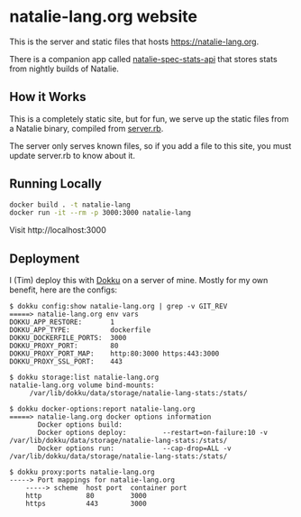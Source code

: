 # natalie-lang.org website

This is the server and static files that hosts https://natalie-lang.org.

There is a companion app called [natalie-spec-stats-api](https://github.com/natalie-lang/natalie-spec-stats-api)
that stores stats from nightly builds of Natalie.

## How it Works

This is a completely static site, but for fun, we serve up the static
files from a Natalie binary, compiled from [server.rb](/server.rb).

The server only serves known files, so if you add a file to this site,
you must update server.rb to know about it.

## Running Locally

```sh
docker build . -t natalie-lang
docker run -it --rm -p 3000:3000 natalie-lang
```

Visit http://localhost:3000

## Deployment

I (Tim) deploy this with [Dokku](https://dokku.com/) on a server of mine.
Mostly for my own benefit, here are the configs:

```
$ dokku config:show natalie-lang.org | grep -v GIT_REV
=====> natalie-lang.org env vars
DOKKU_APP_RESTORE:       1
DOKKU_APP_TYPE:          dockerfile
DOKKU_DOCKERFILE_PORTS:  3000
DOKKU_PROXY_PORT:        80
DOKKU_PROXY_PORT_MAP:    http:80:3000 https:443:3000
DOKKU_PROXY_SSL_PORT:    443

$ dokku storage:list natalie-lang.org
natalie-lang.org volume bind-mounts:
     /var/lib/dokku/data/storage/natalie-lang-stats:/stats/

$ dokku docker-options:report natalie-lang.org
=====> natalie-lang.org docker options information
       Docker options build:                                   
       Docker options deploy:         --restart=on-failure:10 -v /var/lib/dokku/data/storage/natalie-lang-stats:/stats/ 
       Docker options run:            --cap-drop=ALL -v /var/lib/dokku/data/storage/natalie-lang-stats:/stats/

$ dokku proxy:ports natalie-lang.org
-----> Port mappings for natalie-lang.org
    -----> scheme  host port  container port
    http           80         3000
    https          443        3000
```
